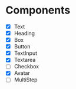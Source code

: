 # Components

- [x] Text
- [x] Heading
- [x] Box
- [x] Button
- [x] TextInput
- [x] Textarea
- [ ] Checkbox
- [x] Avatar
- [ ] MultiStep

